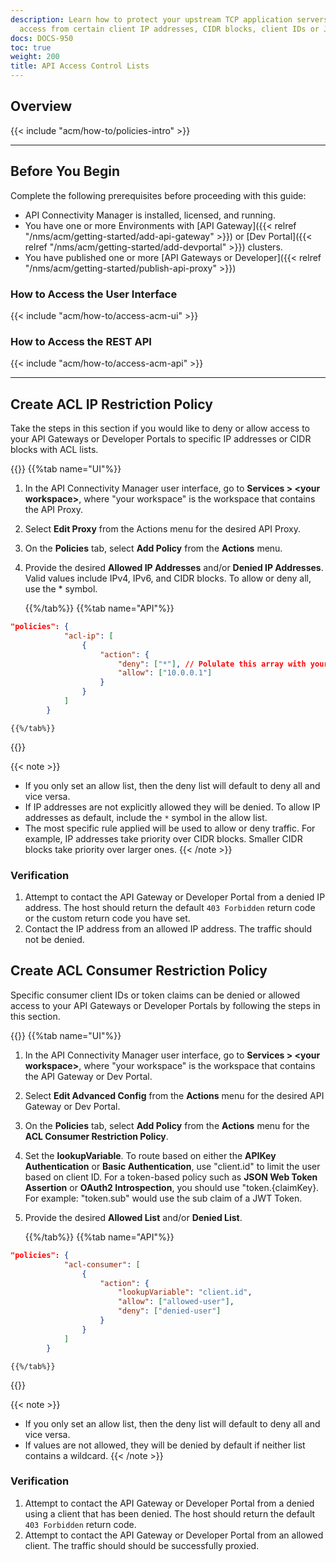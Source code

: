 ```yaml
---
description: Learn how to protect your upstream TCP application servers by denying/allowing
  access from certain client IP addresses, CIDR blocks, client IDs or JWT Claims.
docs: DOCS-950
toc: true
weight: 200
title: API Access Control Lists
---
```



## Overview

{{< include "acm/how-to/policies-intro" >}}

---

## Before You Begin

Complete the following prerequisites before proceeding with this guide:

- API Connectivity Manager is installed, licensed, and running.
- You have one or more Environments with [API Gateway]({{< relref "/nms/acm/getting-started/add-api-gateway" >}}) or [Dev Portal]({{< relref "/nms/acm/getting-started/add-devportal" >}}) clusters.
- You have published one or more [API Gateways or Developer]({{< relref "/nms/acm/getting-started/publish-api-proxy" >}})

### How to Access the User Interface

{{< include "acm/how-to/access-acm-ui" >}}

### How to Access the REST API

{{< include "acm/how-to/access-acm-api" >}}

---

## Create ACL IP Restriction Policy

Take the steps in this section if you would like to deny or allow access to your API Gateways or Developer Portals to specific IP addresses or CIDR blocks with ACL lists.

{{<tabs name="add_tls_listener">}}
    {{%tab name="UI"%}}

1. In the API Connectivity Manager user interface, go to **Services > \<your workspace\>**, where "your workspace" is the workspace that contains the API Proxy.
1. Select **Edit Proxy** from the Actions menu for the desired API Proxy.
1. On the **Policies** tab, select **Add Policy** from the **Actions** menu.
1. Provide the desired **Allowed IP Addresses** and/or **Denied IP Addresses**. Valid values include IPv4, IPv6, and CIDR blocks. To allow or deny all, use the * symbol.


    {{%/tab%}}
    {{%tab name="API"%}}

```json
"policies": {
            "acl-ip": [
                {
                    "action": {
                        "deny": ["*"], // Polulate this array with your denied IP addresses
                        "allow": ["10.0.0.1"]
                    }
                }
            ]
        }
```

    {{%/tab%}}
{{</tabs>}}

{{< note >}}

- If you only set an allow list, then the deny list will default to deny all and vice versa.
- If IP addresses are not explicitly allowed they will be denied. To allow IP addresses as default, include the `*` symbol in the allow list.
- The most specific rule applied will be used to allow or deny traffic. For example, IP addresses take priority over CIDR blocks. Smaller CIDR blocks take priority over larger ones.
{{< /note >}}



### Verification

1. Attempt to contact the API Gateway or Developer Portal from a denied IP address. The host should return the default `403 Forbidden` return code or the custom return code you have set.
1. Contact the IP address from an allowed IP address. The traffic should not be denied.

## Create ACL Consumer Restriction Policy

Specific consumer client IDs or token claims can be denied or allowed access to your API Gateways or Developer Portals by following the steps in this section.

{{<tabs name="add_consumer_policy">}}
    {{%tab name="UI"%}}

1. In the API Connectivity Manager user interface, go to **Services > \<your workspace\>**, where "your workspace" is the workspace that contains the API Gateway or Dev Portal.
1. Select **Edit Advanced Config** from the **Actions** menu for the desired API Gateway or Dev Portal.
1. On the **Policies** tab, select **Add Policy** from the **Actions** menu for the **ACL Consumer Restriction Policy**.
1. Set the **lookupVariable**. To route based on either the **APIKey Authentication** or **Basic Authentication**, use "client.id" to limit the user based on client ID. For a token-based policy such as **JSON Web Token Assertion** or **OAuth2 Introspection**, you should use "token.{claimKey}. For example: "token.sub" would use the sub claim of a JWT Token.
1. Provide the desired **Allowed List** and/or **Denied List**.

    {{%/tab%}}
    {{%tab name="API"%}}

```json
"policies": {
            "acl-consumer": [
                {
                    "action": {
                        "lookupVariable": "client.id",
                        "allow": ["allowed-user"],
                        "deny": ["denied-user"]
                    }
                }
            ]
        }
```

    {{%/tab%}}

{{</tabs>}}

{{< note >}}

- If you only set an allow list, then the deny list will default to deny all and vice versa.
- If values are not allowed, they will be denied by default if neither list contains a wildcard.
  {{< /note >}}

### Verification

1. Attempt to contact the API Gateway or Developer Portal from a denied using a client that has been denied. The host should return the default `403 Forbidden` return code.
1. Attempt to contact the API Gateway or Developer Portal from an allowed client. The traffic should should be successfully proxied.

